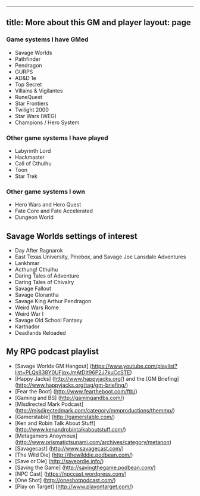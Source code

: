 
---
title: More about this GM and player
layout: page
---


### Game systems I have GMed
* Savage Worlds
* Pathfinder
* Pendragon
* GURPS
* AD&D 1e
* Top Secret
* Villains & Vigilantes
* RuneQuest
* Star Frontiers
* Twilight 2000
* Star Wars (WEG)
* Champions / Hero System

### Other game systems I have played
* Labyrinth Lord
* Hackmaster
* Call of Cthulhu
* Toon
* Star Trek

### Other game systems I own
* Hero Wars and Hero Quest
* Fate Core and Fate Accelerated
* Dungeon World

## Savage Worlds settings of interest
* Day After Ragnarok
* East Texas University, Pinebox, and Savage Joe Lansdale Adventures
* Lankhmar
* Acthung! Cthulhu
* Daring Tales of Adventure
* Daring Tales of Chivalry
* Savage Fallout
* Savage Glorantha
* Savage King Arthur Pendragon
* Weird Wars Rome
* Weird War I
* Savage Old School Fantasy
* Karthador
* Deadlands Reloaded


## My RPG podcast playlist
* [Savage Worlds GM Hangout] (https://www.youtube.com/playlist?list=PLQs838Y0UFjpxJmAtDIt96P2J7kuCcSTE)
* [Happy Jacks] (http://www.happyjacks.org/) and the [GM Briefing] (http://www.happyjacks.org/tag/gm-briefing/)
* [Fear the Boot] (http://www.feartheboot.com/ftb/)
* [Gaming and BS] (http://gamingandbs.com/)
* [Misdirected Mark Podcast] (http://misdirectedmark.com/category/mmproductions/themmp/)
* [Gamerstable] (http://gamerstable.com/)
* [Ken and Robin Talk About Stuff] (http://www.kenandrobintalkaboutstuff.com/)
* [Metagamers Anoymous] (http://www.prismatictsunami.com/archives/category/metanon)
* [Savagecast] (http://www.savagecast.com/)
* [The Wild Die] (http://thewilddie.podbean.com/)
* [Save or Die] (http://saveordie.info/)
* [Saving the Game] (http://savingthegame.podbean.com/)
* [NPC Cast] (https://npccast.wordpress.com/)
* [One Shot] (http://oneshotpodcast.com/)
* [Play on Target] (http://www.playontarget.com/)
 